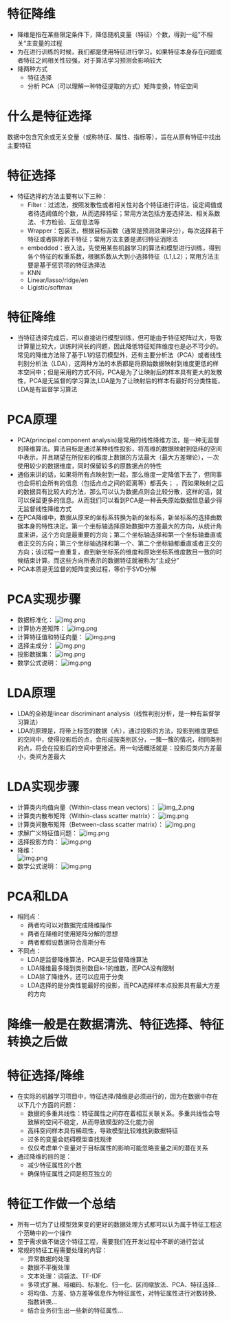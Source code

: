 # 特征降维
 - 降维是指在某些限定条件下，降低随机变量（特征）个数，得到一组”不相关“主变量的过程
 - 为在进行训练的时候，我们都是使用特征进行学习。如果特征本身存在问题或者特征之间相关性较强，对于算法学习预测会影响较大
 - 降两种方式
	- 特征选择
    - 分析 PCA（可以理解一种特征提取的方式）矩阵变换，特征空间


# 什么是特征选择
数据中包含冗余或无关变量（或称特征、属性、指标等），旨在从原有特征中找出主要特征
	
# 特征选择
 - 特征选择的方法主要有以下三种：
    - Filter：过滤法，按照发散性或者相关性对各个特征进行评估，设定阈值或者待选阈值的个数，从而选择特征；常用方法包括方差选择法、相关系数法、卡方检验、互信息法等
    - Wrapper：包装法，根据目标函数（通常是预测效果评分），每次选择若干特征或者排除若干特征；常用方法主要是递归特征消除法
    - embedded：嵌入法，先使用某些机器学习的算法和模型进行训练，得到各个特征的权重系数，根据系数从大到小选择特征（L1,L2）；常用方法主要是基于惩罚项的特征选择法
    - KNN
    - Linear/lasso/ridge/en
    - Ligistic/softmax


# 特征降维
 - 当特征选择完成后，可以直接进行模型训练，但可能由于特征矩阵过大，导致计算量比较大，训练时间长的问题，因此降低特征矩阵维度也是必不可少的。常见的降维方法除了基于L1的惩罚模型外，还有主要分析法（PCA）或者线性判别分析法（LDA），这两种方法的本质都是将原始数据映射到维度更低的样本空间中；但是采用的方式不同，PCA是为了让映射后的样本具有更大的发散性，PCA是无监督的学习算法,LDA是为了让映射后的样本有最好的分类性能，LDA是有监督学习算法
# PCA原理
 - PCA(principal component analysis)是常用的线性降维方法，是一种无监督的降维算法。算法目标是通过某种线性投影，将高维的数据映射到低纬的空间中表示，并且期望在所投影的维度上数据的方法最大（最大方差理论），一次使用较少的数据维度，同时保留较多的原数据点的特性
 - 通俗来讲的话，如果将所有点映射到一起，那么维度一定降低下去了，但同事也会将机会所有的信息（包括点点之间的距离等）都丢失； ，而如果映射之后的数据具有比较大的方法，那么可以认为数据点则会比较分散，这样的话，就可以保留更多的信息。从而我们可以看到PCA是一种丢失原始数据信息最少得无监督线性降维方式
 - 在PCA降维中，数据从原来的坐标系转换为新的坐标系，新坐标系的选择由数据本身的特性决定。第一个坐标轴选择原始数据中方差最大的方向，从统计角度来讲，这个方向是最重要的方向；第二个坐标轴选择和第一个坐标轴垂直或者正交的方向；第三个坐标轴选择和第一个、第二个坐标轴都垂直或者正交的方向；该过程一直重复，直到新坐标系的维度和原始坐标系维度数目一致的时候结束计算。而这些方向所表示的数据特征就被称为“主成分”
 - PCA本质是无监督的矩阵变换过程，等价于SVD分解

# PCA实现步骤
 - 数据标准化：
   ![img.png](image/img_7.png)
 - 计算协方差矩阵：
   ![img.png](image/img_8.png)
 - 计算特征值和特征向量：
   ![img.png](image/img_9.png)
 - 选择主成分：
   ![img.png](image/img_10.png)
 - 投影数据集：
   ![img.png](image/img_11.png)
 - 数学公式说明：
   ![img.png](image/img_12.png)
# LDA原理
 - LDA的全称是linear  discriminant analysis（线性判别分析，是一种有监督学习算法）
 - LDA的原理是，将带上标签的数据（点），通过投影的方法，投影到维度更低的空间中，使得投影后的点，会形成按类别区分，一簇一簇的情况，相同类别的点，将会在投影后的空间中更接近。用一句话概括就是：投影后类内方差最小，类间方差最大

# LDA实现步骤
  - 计算类内均值向量（Within-class mean vectors）：
    ![img_2.png](image/img_2.png)
  - 计算类内散布矩阵（Within-class scatter matrix）：
    ![img.png](image/img.png)
  - 计算类间散布矩阵（Between-class scatter matrix）：
    ![img.png](image/img_1.png)
  - 求解广义特征值问题：
    ![img.png](image/img_3.png)
  - 选择投影方向：
    ![img.png](image/img_4.png)
  - 降维：    
    ![img.png](image/img_5.png)
  - 数学公式说明：
    ![img.png](image/img_6.png)
# PCA和LDA
 - 相同点：
   - 两者均可以对数据完成降维操作
   - 两者在降维时使用矩阵分解的思想
   - 两者都假设数据符合高斯分布
 - 不同点：
   - LDA是监督降维算法，PCA是无监督降维算法
   - LDA降维最多降到类别数目k-1的维数，而PCA没有限制
   - LDA除了降维外，还可以应用于分类
   - LDA选择的是分类性能最好的投影，而PCA选择样本点投影具有最大方差的方向

# 降维一般是在数据清洗、特征选择、特征转换之后做

# 特征选择/降维
   - 在实际的机器学习项目中，特征选择/降维是必须进行的，因为在数据中存在以下几个方面的问题：
     - 数据的多重共线性：特征属性之间存在着相互关联关系。多重共线性会导致解的空间不稳定，从而导致模型的泛化能力弱
     - 高纬空间样本具有稀疏性，导致模型比较难找到数据特征
     - 过多的变量会妨碍模型查找规律
     - 仅仅考虑单个变量对于目标属性的影响可能忽略变量之间的潜在关系
   - 通过降维的目的是：
     - 减少特征属性的个数
     - 确保特征属性之间是相互独立的

# 特征工作做一个总结
 - 所有一切为了让模型效果变的更好的数据处理方式都可以认为属于特征工程这个范畴中的一个操作
 - 至于需求做不做这个特征工程，需要我们在开发过程中不断的进行尝试
 - 常规的特征工程需要处理的内容：
   - 异常数据的处理
   - 数据不平衡处理
   - 文本处理：词袋法、TF-IDF
   - 多项式扩展、哑编码、标准化、归一化、区间缩放法、PCA、特征选择…
   - 将均值、方差、协方差等信息作为特征属性，对特征属性进行对数转换、指数转换…
   - 结合业务衍生出一些新的特征属性…
